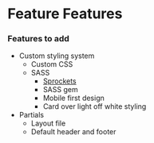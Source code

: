 # Feature Features  

### Features to add 
- Custom styling system 
    - Custom CSS    
    - SASS
        - [Sprockets](http://recipes.sinatrarb.com/p/asset_management/sprockets#article)
        - SASS gem
        - Mobile first design
        - Card over light off white styling 
- Partials
    - Layout file
    - Default header and footer 